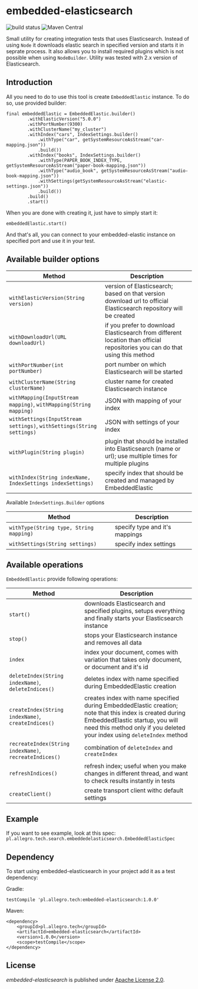 # embedded-elasticsearch

![build status](https://api.travis-ci.org/allegro/embedded-elasticsearch.svg)
![Maven Central](https://maven-badges.herokuapp.com/maven-central/pl.allegro.tech/embedded-elasticsearch/badge.svg)

Small utility for creating integration tests that uses Elasticsearch. Instead of using `Node` it downloads elastic search in specified version and starts it in seprate process. It also allows you to install required plugins which is not possible when using `NodeBuilder`. Utility was tested with 2.x version of Elasticsearch.

## Introduction

All you need to do to use this tool is create `EmbeddedElastic` instance. To do so, use provided builder:

```
final embeddedElastic = EmbeddedElastic.builder()
        .withElasticVersion("5.0.0")
        .withPortNumber(9300)
        .withClusterName("my_cluster")
        .withIndex("cars", IndexSettings.builder()
            .withType("car", getSystemResourceAsStream("car-mapping.json"))
            .build())
        .withIndex("books", IndexSettings.builder()
            .withType(PAPER_BOOK_INDEX_TYPE, getSystemResourceAsStream("paper-book-mapping.json"))
            .withType("audio_book", getSystemResourceAsStream("audio-book-mapping.json"))
            .withSettings(getSystemResourceAsStream("elastic-settings.json"))
            .build())
        .build()
        .start()
```

When you are done with creating it, just have to simply start it:

```
embeddedElastic.start()
```

And that's all, you can connect to your embedded-elastic instance on specified port and use it in your test.

## Available builder options

| Method | Description |
| ------------- | ------------- |
| `withElasticVersion(String version)` | version of Elasticsearch; based on that version download url to official Elasticsearch repository will be created |
| `withDownloadUrl(URL downloadUrl)` | if you prefer to download Elasticsearch from different location than official repositories you can do that using this method |
| `withPortNumber(int portNumber)` | port number on which Elasticsearch will be started |
| `withClusterName(String clusterName)` | cluster name for created Elasticsearch instance |
| `withMapping(InputStream mapping)`, `withMapping(String mapping)` | JSON with mapping of your index |
| `withSettings(InputStream settings)`, `withSettings(String settings)` | JSON with settings of your index |
| `withPlugin(String plugin)` | plugin that should be installed into Elasticsearch (name or url); use multiple times for multiple plugins |
| `withIndex(String indexName, IndexSettings indexSettings)` | specify index that should be created and managed by EmbeddedElastic |

Available `IndexSettings.Builder` options

| Method | Description |
| ------------- | ------------- |
| `withType(String type, String mapping)` | specify type and it's mappings |
| `withSettings(String settings)` | specify index settings |

## Available operations

`EmbeddedElastic` provide following operations:

| Method | Description |
| ------------- | ------------- |
| `start()` | downloads Elasticsearch and specified plugins, setups everything and finally starts your Elasticsearch instance |
| `stop()` | stops your Elasticsearch instance and removes all data |
| `index` | index your document, comes with variation that takes only document, or document and it's id |
| `deleteIndex(String indexName)`, `deleteIndices()`  | deletes index with name specified during EmbeddedElastic creation |
| `createIndex(String indexName)`, `createIndices()` | creates index with name specified during EmbeddedElastic creation; note that this index is created during EmbeddedElastic startup, you will need this method only if you deleted your index using `deleteIndex` method |  
| `recreateIndex(String indexName)`, `recreateIndices()` | combination of `deleteIndex` and `createIndex` |
| `refreshIndices()` | refresh index; useful when you make changes in different thread, and want to check results instantly in tests |
| `createClient()` | create transport client withc default settings |

## Example
If you want to see example, look at this spec: `pl.allegro.tech.search.embeddedelasticsearch.EmbeddedElasticSpec`

## Dependency
To start using embedded-elasticsearch in your project add it as a test dependency:

Gradle:

```
testCompile 'pl.allegro.tech:embedded-elasticsearch:1.0.0'
```

Maven:

```
<dependency>
    <groupId>pl.allegro.tech</groupId>
    <artifactId>embedded-elasticsearch</artifactId>
    <version>1.0.0</version>
    <scope>testCompile</scope>
</dependency>
```

## License

*embedded-elasticsearch* is published under [Apache License 2.0](http://www.apache.org/licenses/LICENSE-2.0).
